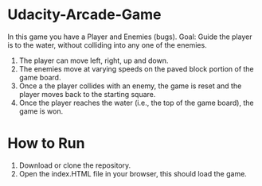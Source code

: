 # Udacity-Arcade-Game

In this game you have a Player and Enemies (bugs).
Goal: Guide the player is to the water, without colliding into any one of the enemies.

1. The player can move left, right, up and down.
2. The enemies move at varying speeds on the paved block portion of the game board.
3. Once a the player collides with an enemy, the game is reset and the player moves back to the starting square.
4. Once the player reaches the water (i.e., the top of the game board), the game is won.

# How to Run

1. Download or clone the repository.
2. Open the index.HTML file in your browser, this should load the game.







